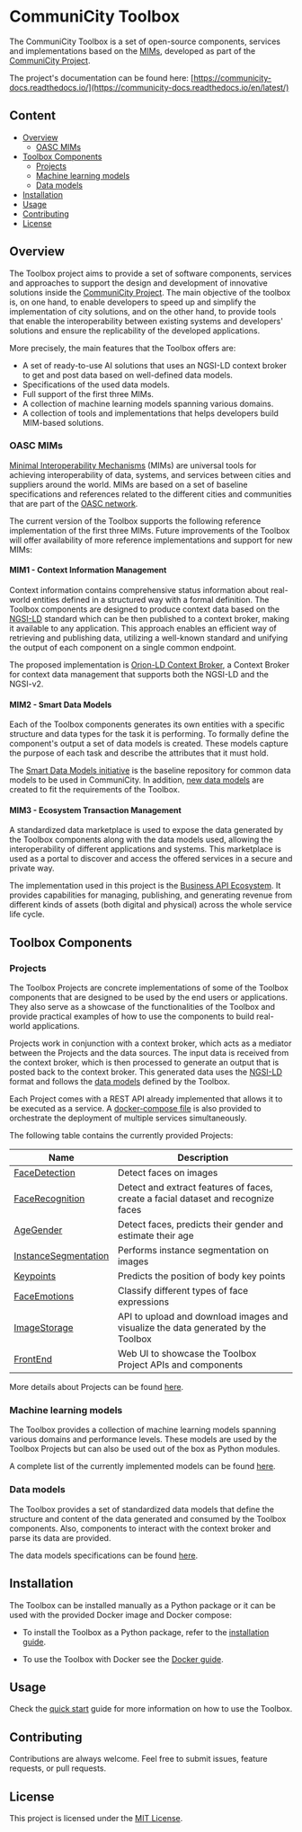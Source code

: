 # CommuniCity Toolbox

The CommuniCity Toolbox is a set of open-source components, services and implementations based on the [MIMs](#oasc-mims), developed as part of the [CommuniCity Project](https://communicity-project.eu/). 

The project's documentation can be found here: [https://communicity-docs.readthedocs.io/](https://communicity-docs.readthedocs.io/en/latest/)

## Content
- [Overview](#overview)
    - [OASC MIMs](#oasc-mims)
- [Toolbox Components](#toolbox-components)
    - [Projects](#projects)
    - [Machine learning models](#machine-learning-models)
    - [Data models](#data-models)
- [Installation](#installation)
- [Usage](#usage)
- [Contributing](#contributing)
- [License](#license)

## Overview

The Toolbox project aims to provide a set of software components, services and approaches to support the design and development of innovative solutions inside the [CommuniCity Project](https://communicity-project.eu/). The main objective of the toolbox is, on one hand, to enable developers to speed up and simplify the implementation of city solutions, and on the other hand, to provide tools that enable the interoperability between existing systems and developers' solutions and ensure the replicability of the developed applications.

More precisely, the main features that the Toolbox offers are:
- A set of ready-to-use AI solutions that uses an NGSI-LD context broker to get and post data based on well-defined data models.
- Specifications of the used data models.
- Full support of the first three MIMs.
- A collection of machine learning models spanning various domains.
- A collection of tools and implementations that helps developers build MIM-based solutions.

### OASC MIMs

[Minimal Interoperability Mechanisms](https://mims.oascities.org/basics/oasc-mims-introduction) (MIMs) are universal tools for achieving interoperability of data, systems, and services between cities and suppliers around the world. MIMs are based on a set of baseline specifications and references related to the different cities and communities that are part of the [OASC network](https://oascities.org/).

The current version of the Toolbox supports the following reference implementation of the first three MIMs. Future improvements of the Toolbox will offer availability of more reference implementations and support for new MIMs:

#### MIM1 - Context Information Management

Context information contains comprehensive status information about real-world entities defined in a structured way with a formal definition. The Toolbox components are designed to produce context data based on the [NGSI-LD](https://www.etsi.org/deliver/etsi_gs/CIM/001_099/009/01.06.01_60/gs_cim009v010601p.pdf) standard which can be then published to a context broker, making it available to any application. This approach enables an efficient way of retrieving and publishing data, utilizing a well-known standard and unifying the output of each component on a single common endpoint.

The proposed implementation is [Orion-LD Context Broker](https://github.com/FIWARE/context.Orion-LD), a Context Broker for context data management that supports both the NGSI-LD and the NGSI-v2.

#### MIM2 - Smart Data Models    

Each of the Toolbox components generates its own entities with a specific structure and data types for the task it is performing. To formally define the component's output a set of data models is created. These models capture the purpose of each task and describe the attributes that it must hold.  

The [Smart Data Models initiative](https://smartdatamodels.org/) is the baseline repository for common data models to be used in CommuniCity. In addition, [new data models](./docs/data-models.md) are created to fit the requirements of the Toolbox. 

#### MIM3 - Ecosystem Transaction Management  

A standardized data marketplace is used to expose the data generated by the Toolbox components along with the data models used, allowing the interoperability of different applications and systems. This marketplace is used as a portal to discover and access the offered services in a secure and private way.

The implementation used in this project is the [Business API Ecosystem](https://github.com/FIWARE-TMForum/Business-API-Ecosystem). It provides capabilities for managing, publishing, and generating revenue from different kinds of assets (both digital and physical) across the whole service life cycle.

## Toolbox Components

### Projects

The Toolbox Projects are concrete implementations of some of the Toolbox components that are designed to be used by the end users or applications.
They also serve as a showcase of the functionalities of the Toolbox and provide practical examples of how to use the components to build real-world applications.

Projects work in conjunction with a context broker, which acts as a mediator between the Projects and the data sources. The input data is received from the context broker, which is then processed to generate an output that is posted back to the context broker.
This generated data uses the [NGSI-LD](https://www.etsi.org/deliver/etsi_gs/CIM/001_099/009/01.06.01_60/gs_cim009v010601p.pdf) format and follows the [data models](./docs/data-models.md) defined by the Toolbox.

Each Project comes with a REST API already implemented that allows it to be executed as a service. A [docker-compose file](docker-compose.yaml) is also provided to orchestrate the deployment of multiple services simultaneously.

The following table contains the currently provided Projects:

| Name                                                           | Description   |
|----------------------------------------------------------------|---------------|
| [FaceDetection](toolbox/Projects/FaceDetection/README.md)              | Detect faces on images |
| [FaceRecognition](toolbox/Projects/FaceRecognition/README.md)           | Detect and extract features of faces, create a facial dataset and recognize faces |
| [AgeGender](toolbox/Projects/AgeGender/README.md)                       | Detect faces, predicts their gender and estimate their age |
| [InstanceSegmentation](toolbox/Projects/InstanceSegmentation/README.md) | Performs instance segmentation on images |
| [Keypoints](toolbox/Projects/Keypoints/README.md)                       | Predicts the position of body key points |
| [FaceEmotions](toolbox/Projects/FaceEmotions/README.md)                 | Classify different types of face expressions |
| [ImageStorage](toolbox/Projects/ImageStorage/README.md)                 | API to upload and download images and visualize the data generated by the Toolbox |
| [FrontEnd](toolbox/Projects/FrontEnd/README.md)                 | Web UI to showcase the Toolbox Project APIs and components |

More details about Projects can be found [here](docs/projects.md).

### Machine learning models

The Toolbox provides a collection of machine learning models spanning various domains and performance levels. These models are used by the Toolbox Projects but can also be used out of the box as Python modules.

A complete list of the currently implemented models can be found [here](docs/machine-learning-models.md).

### Data models

The Toolbox provides a set of standardized data models that define the structure and content of the data generated and consumed by the Toolbox components. Also, components to interact with the context broker and parse its data are provided.

The data models specifications can be found [here](./docs/data-models.md).

## Installation

The Toolbox can be installed manually as a Python package or it can be used with the provided Docker image and Docker compose:

- To install the Toolbox as a Python package, refer to the [installation guide](docs/installation.md).

- To use the Toolbox with Docker see the [Docker guide](docs/docker.md).

## Usage

Check the [quick start]() guide for more information on how to use the Toolbox.

## Contributing

Contributions are always welcome. Feel free to submit issues, feature requests, or pull requests.

## License

This project is licensed under the [MIT License](https://github.com/CommuniCityProject/communicity_toolbox/blob/master/LICENSE).

